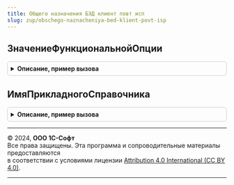```yaml
---
title: Общего назначения БЭД клиент повт исп
slug: zup/obschego-naznacheniya-bed-klient-povt-isp
---
```



## ЗначениеФункциональнойОпции
<details style="margin: 1em 0; padding: 0.5em; border: 1px solid #ccc; border-radius: 6px;">

<summary style="font-weight: bold; cursor: pointer;">Описание, пример вызова</summary>

```bsl

// См. ОбщегоНазначенияБЭД.ЗначениеФункциональнойОпции
Функция ЗначениеФункциональнойОпции(НаименованиеФО) Экспорт
```

Пример вызова
```bsl
Результат = ОбщегоНазначенияБЭДКлиентПовтИсп.ЗначениеФункциональнойОпции(НаименованиеФО) 
```
</details>

## ИмяПрикладногоСправочника
<details style="margin: 1em 0; padding: 0.5em; border: 1px solid #ccc; border-radius: 6px;">

<summary style="font-weight: bold; cursor: pointer;">Описание, пример вызова</summary>

```bsl

// См. ОбщегоНазначенияБЭД.ИмяПрикладногоСправочника
Функция ИмяПрикладногоСправочника(ИмяСправочника) Экспорт
```

Пример вызова
```bsl
Результат = ОбщегоНазначенияБЭДКлиентПовтИсп.ИмяПрикладногоСправочника(ИмяСправочника) 
```
</details>

---

© 2024, **ООО 1С-Софт**  
Все права защищены. Эта программа и сопроводительные материалы предоставляются  
в соответствии с условиями лицензии [Attribution 4.0 International (CC BY 4.0)](https://creativecommons.org/licenses/by/4.0/legalcode).

---
